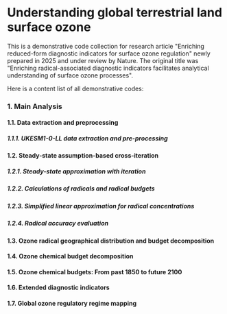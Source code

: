 # Understanding global terrestrial land surface ozone
This is a demonstrative code collection for research article "Enriching reduced-form diagnostic indicators for surface ozone regulation" newly prepared in 2025 and under review by Nature. 
The original title was "Enriching radical-associated diagnostic indicators facilitates analytical understanding of surface ozone processes". 

Here is a content list of all demonstrative codes: 

### 1. Main Analysis 

#### 1.1.  Data extraction and preprocessing
##### 1.1.1. UKESM1-0-LL data extraction and pre-processing 

#### 1.2.  Steady-state assumption-based cross-iteration 
##### 1.2.1. Steady-state approximation with iteration
##### 1.2.2. Calculations of radicals and radical budgets
##### 1.2.3. Simplified linear approximation for radical concentrations 
##### 1.2.4. Radical accuracy evaluation

#### 1.3.  Ozone radical geographical distribution and budget decomposition
#### 1.4.  Ozone chemical budget decomposition
#### 1.5.  Ozone chemical budgets: From past 1850 to future 2100
#### 1.6.  Extended diagnostic indicators
#### 1.7.  Global ozone regulatory regime mapping

